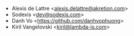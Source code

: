 - Alexis de Lattre \<<alexis.delattre@akretion.com>\>
- Sodexis \<<dev@sodexis.com>\>
- Danh Vo \<<https://github.com/danhvophuong>\>
- Kiril Vangelovski \<<kiril@lambda-is.com>\>
